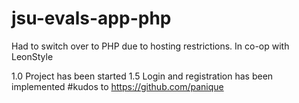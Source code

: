# jsu-evals-app-php
Had to switch over to PHP due to hosting restrictions.
In co-op with LeonStyle

1.0 Project has been started
1.5 Login and registration has been implemented #kudos to https://github.com/panique